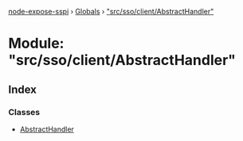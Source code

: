 [node-expose-sspi](../README.md) › [Globals](../globals.md) › ["src/sso/client/AbstractHandler"](_src_sso_client_abstracthandler_.md)

# Module: "src/sso/client/AbstractHandler"

## Index

### Classes

* [AbstractHandler](../classes/_src_sso_client_abstracthandler_.abstracthandler.md)
